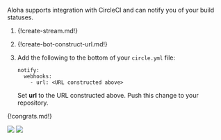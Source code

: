 Aloha supports integration with CircleCI and can notify you of
your build statuses.

1. {!create-stream.md!}

1. {!create-bot-construct-url.md!}

1. Add the following to the bottom of your `circle.yml` file:

    ```
    notify:
      webhooks:
        - url: <URL constructed above>
    ```

    Set **url** to the URL constructed above. Push this change to your repository.

{!congrats.md!}

![](/static/images/integrations/circleci/001.png)
![](/static/images/integrations/circleci/002.png)
